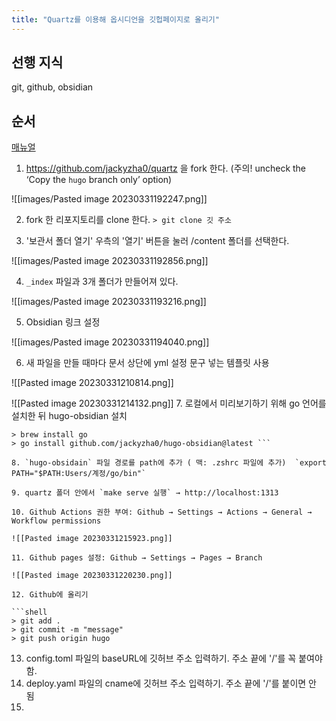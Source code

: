 ```yaml
---
title: "Quartz를 이용해 옵시디언을 깃헙페이지로 올리기"
---
```


## 선행 지식

git, github, obsidian

## 순서

[매뉴얼](https://quartz.jzhao.xyz/notes/setup/)

1. https://github.com/jackyzha0/quartz 을 fork 한다. (주의! uncheck the ‘Copy the `hugo` branch only’ option)

![[images/Pasted image 20230331192247.png]]

2. fork 한 리포지토리를 clone 한다.  `> git clone 깃 주소`

3. '보관서 폴더 열기' 우측의 '열기' 버튼을 눌러 /content 폴더를 선택한다.

![[images/Pasted image 20230331192856.png]]

4. `_index` 파일과 3개 폴더가 만들어져 있다. 

![[images/Pasted image 20230331193216.png]]

5. Obsidian 링크 설정

![[images/Pasted image 20230331194040.png]]

6. 새 파일을 만들 때마다 문서 상단에 yml 설정 문구 넣는 템플릿 사용

![[Pasted image 20230331210814.png]]

![[Pasted image 20230331214132.png]]
7. 로컬에서 미리보기하기 위해 go 언어를 설치한 뒤 hugo-obsidian 설치

```shell
> brew install go
> go install github.com/jackyzha0/hugo-obsidian@latest ```

8. `hugo-obsidain` 파일 경로를 path에 추가 ( 맥: .zshrc 파일에 추가)  `export PATH="$PATH:Users/계정/go/bin"`

9. quartz 폴더 안에서 `make serve 실행` → http://localhost:1313

10. Github Actions 권한 부여: Github → Settings → Actions → General → Workflow permissions

![[Pasted image 20230331215923.png]]

11. Github pages 설정: Github → Settings → Pages → Branch

![[Pasted image 20230331220230.png]]

12. Github에 올리기

```shell
> git add .
> git commit -m "message"
> git push origin hugo
```

13. config.toml 파일의 baseURL에 깃허브 주소 입력하기. 주소 끝에 '/'를 꼭 붙여야 함.
14. deploy.yaml 파일의 cname에 깃허브 주소 입력하기. 주소 끝에 '/'를 붙이면 안 됨
15. 